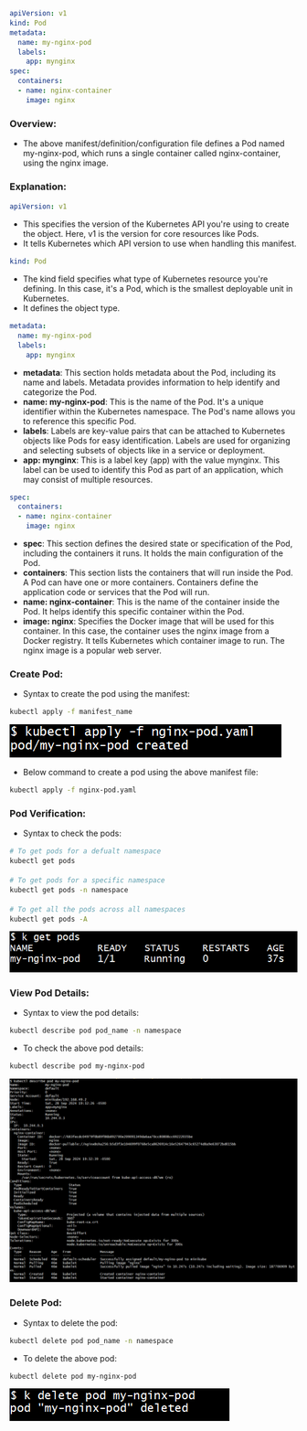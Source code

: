 ```yaml filename="nginx-pod.yaml"
apiVersion: v1
kind: Pod
metadata:
  name: my-nginx-pod
  labels:
    app: mynginx
spec:
  containers:
  - name: nginx-container
    image: nginx
```

### Overview:
- The above manifest/definition/configuration file defines a Pod named my-nginx-pod, which runs a single container called nginx-container, using the nginx image. 

### Explanation:

```yaml
apiVersion: v1
```
- This specifies the version of the Kubernetes API you're using to create the object. Here, v1 is the version for core resources like Pods.
- It tells Kubernetes which API version to use when handling this manifest.

```yaml
kind: Pod
```
- The kind field specifies what type of Kubernetes resource you're defining. In this case, it's a Pod, which is the smallest deployable unit in Kubernetes.  
- It defines the object type.

```yaml
metadata:
  name: my-nginx-pod
  labels:
    app: mynginx
```
- **metadata**: This section holds metadata about the Pod, including its name and labels. Metadata provides information to help identify and categorize the Pod.
- **name: my-nginx-pod**: This is the name of the Pod. It's a unique identifier within the Kubernetes namespace. The Pod's name allows you to reference this specific Pod.  
- **labels**: Labels are key-value pairs that can be attached to Kubernetes objects like Pods for easy identification. Labels are used for organizing and selecting subsets of objects like in a service or deployment.
- **app: mynginx**: This is a label key (app) with the value mynginx. This label can be used to identify this Pod as part of an application, which may consist of multiple resources.

```yaml
spec:
  containers:
  - name: nginx-container
    image: nginx
```
- **spec**: This section defines the desired state or specification of the Pod, including the containers it runs. It holds the main configuration of the Pod. 
- **containers**: This section lists the containers that will run inside the Pod. A Pod can have one or more containers. Containers define the application code or services that the Pod will run. 
- **name: nginx-container**: This is the name of the container inside the Pod. It helps identify this specific container within the Pod.  
- **image: nginx**: Specifies the Docker image that will be used for this container. In this case, the container uses the nginx image from a Docker registry. It tells Kubernetes which container image to run. The nginx image is a popular web server.

### Create Pod:
- Syntax to create the pod using the manifest:
```bash
kubectl apply -f manifest_name
```

![screenshot](https://github.com/saimanasak/kubernetes/blob/main/pods/pod-nginx/screenshots/create_pod.png)

- Below command to create a pod using the above manifest file:
```bash
kubectl apply -f nginx-pod.yaml
```

### Pod Verification:
- Syntax to check the pods:
```bash
# To get pods for a defualt namespace
kubectl get pods

# To get pods for a specific namespace
kubectl get pods -n namespace

# To get all the pods across all namespaces
kubectl get pods -A
```

![screenshot](https://github.com/saimanasak/kubernetes/blob/main/pods/pod-nginx/screenshots/get_pods.png)

### View Pod Details:
- Syntax to view the pod details:
```bash
kubectl describe pod pod_name -n namespace
```

- To check the above pod details:
```bash
kubectl describe pod my-nginx-pod
```

![screenshot](https://github.com/saimanasak/kubernetes/blob/main/pods/pod-nginx/screenshots/describe_pod.png)

### Delete Pod:
- Syntax to delete the pod:
```bash
kubectl delete pod pod_name -n namespace
```

- To delete the above pod:
```bash
kubectl delete pod my-nginx-pod
```

![screenshot](https://github.com/saimanasak/kubernetes/blob/main/pods/pod-nginx/screenshots/delete_pod.png)